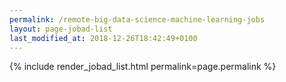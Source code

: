 ```yaml
---
permalink: /remote-big-data-science-machine-learning-jobs
layout: page-jobad-list
last_modified_at: 2018-12-26T18:42:49+0100
---
```

{% include render_jobad_list.html permalink=page.permalink %}
